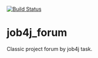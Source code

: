 [![Build Status](https://travis-ci.org/DaniilsLoputevs/job4j_forum.svg?branch=main)](https://travis-ci.org/DaniilsLoputevs/job4j_forum)

# job4j_forum

Classic project forum by job4j task.